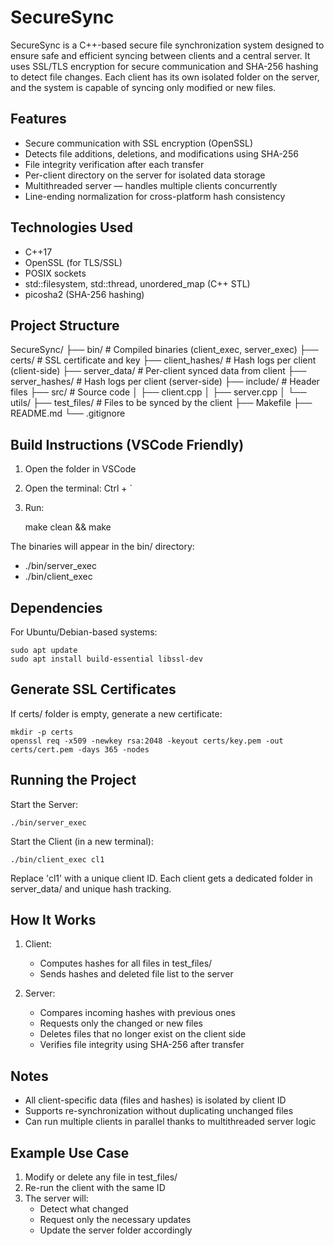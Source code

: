 SecureSync
==========

SecureSync is a C++-based secure file synchronization system designed to ensure safe and efficient syncing between clients and a central server. It uses SSL/TLS encryption for secure communication and SHA-256 hashing to detect file changes. Each client has its own isolated folder on the server, and the system is capable of syncing only modified or new files.

Features
--------
- Secure communication with SSL encryption (OpenSSL)
- Detects file additions, deletions, and modifications using SHA-256
- File integrity verification after each transfer
- Per-client directory on the server for isolated data storage
- Multithreaded server — handles multiple clients concurrently
- Line-ending normalization for cross-platform hash consistency

Technologies Used
-----------------
- C++17
- OpenSSL (for TLS/SSL)
- POSIX sockets
- std::filesystem, std::thread, unordered_map (C++ STL)
- picosha2 (SHA-256 hashing)

Project Structure
-----------------
SecureSync/
├── bin/              # Compiled binaries (client_exec, server_exec)
├── certs/            # SSL certificate and key
├── client_hashes/    # Hash logs per client (client-side)
├── server_data/      # Per-client synced data from client
├── server_hashes/    # Hash logs per client (server-side)
├── include/          # Header files
├── src/              # Source code
│   ├── client.cpp
│   ├── server.cpp
│   └── utils/
├── test_files/       # Files to be synced by the client
├── Makefile
├── README.md
└── .gitignore


Build Instructions (VSCode Friendly)
------------------------------------
1. Open the folder in VSCode
2. Open the terminal: Ctrl + `
3. Run:

    make clean && make

The binaries will appear in the bin/ directory:
- ./bin/server_exec
- ./bin/client_exec

Dependencies
------------
For Ubuntu/Debian-based systems:

    sudo apt update
    sudo apt install build-essential libssl-dev

Generate SSL Certificates
--------------------------
If certs/ folder is empty, generate a new certificate:

    mkdir -p certs
    openssl req -x509 -newkey rsa:2048 -keyout certs/key.pem -out certs/cert.pem -days 365 -nodes

Running the Project
-------------------
Start the Server:

    ./bin/server_exec

Start the Client (in a new terminal):

    ./bin/client_exec cl1

Replace 'cl1' with a unique client ID. Each client gets a dedicated folder in server_data/ and unique hash tracking.

How It Works
------------
1. Client:
   - Computes hashes for all files in test_files/
   - Sends hashes and deleted file list to the server

2. Server:
   - Compares incoming hashes with previous ones
   - Requests only the changed or new files
   - Deletes files that no longer exist on the client side
   - Verifies file integrity using SHA-256 after transfer

Notes
-----
- All client-specific data (files and hashes) is isolated by client ID
- Supports re-synchronization without duplicating unchanged files
- Can run multiple clients in parallel thanks to multithreaded server logic

Example Use Case
----------------
1. Modify or delete any file in test_files/
2. Re-run the client with the same ID
3. The server will:
   - Detect what changed
   - Request only the necessary updates
   - Update the server folder accordingly
